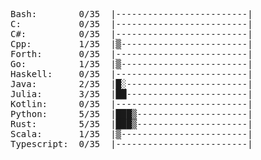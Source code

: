<pre>
Bash:        0/35  |-------------------------|  
C:           0/35  |-------------------------|  
C#:          0/35  |-------------------------|  
Cpp:         1/35  |▒------------------------|  
Forth:       0/35  |-------------------------|  
Go:          1/35  |▒------------------------|  
Haskell:     0/35  |-------------------------|  
Java:        2/35  |█░-----------------------|  
Julia:       3/35  |██-----------------------|  
Kotlin:      0/35  |-------------------------|  
Python:      5/35  |███▒---------------------|  
Rust:        5/35  |███▒---------------------|  
Scala:       1/35  |▒------------------------|  
Typescript:  0/35  |-------------------------|  
</pre>
